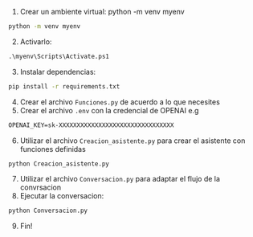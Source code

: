 1. Crear un ambiente virtual: python -m venv myenv
```cmd
python -m venv myenv
```
2. Activarlo: 
```cmd
.\myenv\Scripts\Activate.ps1
```
3. Instalar dependencias:
```cmd
pip install -r requirements.txt
```
4. Crear el archivo `Funciones.py` de acuerdo a lo que necesites
5. Crear el archivo `.env` con la credencial de OPENAI e.g
```cmd
OPENAI_KEY=sk-XXXXXXXXXXXXXXXXXXXXXXXXXXXXXXXX
```
6. Utilizar el archivo `Creacion_asistente.py` para crear el asistente con funciones definidas
```cmd
python Creacion_asistente.py
```
7. Utilizar el archivo `Conversacion.py` para adaptar el flujo de la convrsacion
8. Ejecutar la conversacion:
```cmd
python Conversacion.py
```
9. Fin!
